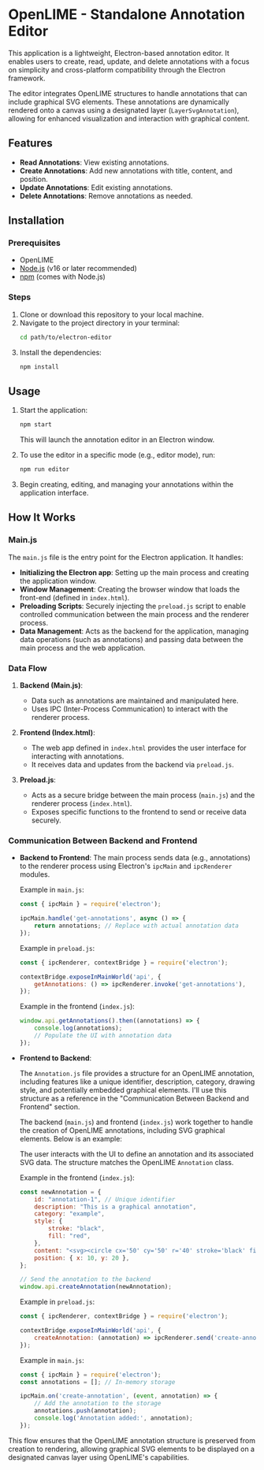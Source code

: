 # OpenLIME - Standalone Annotation Editor

This application is a lightweight, Electron-based annotation editor. It enables users to create, read, update, and delete annotations with a focus on simplicity and cross-platform compatibility through the Electron framework.

The editor integrates OpenLIME structures to handle annotations that can include graphical SVG elements. These annotations are dynamically rendered onto a canvas using a designated layer (`LayerSvgAnnotation`), allowing for enhanced visualization and interaction with graphical content.

## Features
- **Read Annotations**: View existing annotations.
- **Create Annotations**: Add new annotations with title, content, and position.
- **Update Annotations**: Edit existing annotations.
- **Delete Annotations**: Remove annotations as needed.

## Installation

### Prerequisites
- OpenLIME
- [Node.js](https://nodejs.org/) (v16 or later recommended)
- [npm](https://www.npmjs.com/) (comes with Node.js)

### Steps
1. Clone or download this repository to your local machine.
2. Navigate to the project directory in your terminal:
   ```bash
   cd path/to/electron-editor
   ```
3. Install the dependencies:
   ```bash
   npm install
   ```

## Usage
1. Start the application:
   ```bash
   npm start
   ```
   This will launch the annotation editor in an Electron window.

2. To use the editor in a specific mode (e.g., editor mode), run:
   ```bash
   npm run editor
   ```

3. Begin creating, editing, and managing your annotations within the application interface.

## How It Works

### Main.js
The `main.js` file is the entry point for the Electron application. It handles:
- **Initializing the Electron app**: Setting up the main process and creating the application window.
- **Window Management**: Creating the browser window that loads the front-end (defined in `index.html`).
- **Preloading Scripts**: Securely injecting the `preload.js` script to enable controlled communication between the main process and the renderer process.
- **Data Management**: Acts as the backend for the application, managing data operations (such as annotations) and passing data between the main process and the web application.

### Data Flow
1. **Backend (Main.js)**:
   - Data such as annotations are maintained and manipulated here.
   - Uses IPC (Inter-Process Communication) to interact with the renderer process.

2. **Frontend (Index.html)**:
   - The web app defined in `index.html` provides the user interface for interacting with annotations.
   - It receives data and updates from the backend via `preload.js`.

3. **Preload.js**:
   - Acts as a secure bridge between the main process (`main.js`) and the renderer process (`index.html`).
   - Exposes specific functions to the frontend to send or receive data securely.

### Communication Between Backend and Frontend
- **Backend to Frontend**: 
  The main process sends data (e.g., annotations) to the renderer process using Electron's `ipcMain` and `ipcRenderer` modules.
  
  Example in `main.js`:
  ```javascript
  const { ipcMain } = require('electron');

  ipcMain.handle('get-annotations', async () => {
      return annotations; // Replace with actual annotation data
  });
  ```

  Example in `preload.js`:
  ```javascript
  const { ipcRenderer, contextBridge } = require('electron');

  contextBridge.exposeInMainWorld('api', {
      getAnnotations: () => ipcRenderer.invoke('get-annotations'),
  });
  ```

  Example in the frontend (`index.js`):
  ```javascript
  window.api.getAnnotations().then((annotations) => {
      console.log(annotations);
      // Populate the UI with annotation data
  });
  ```


- **Frontend to Backend**: 

  The `Annotation.js` file provides a structure for an OpenLIME annotation, including features like a unique identifier, description, category, drawing style, and potentially embedded graphical elements. I'll use this structure as a reference in the "Communication Between Backend and Frontend" section.

  The backend (`main.js`) and frontend (`index.js`) work together to handle the creation of OpenLIME annotations, including SVG graphical elements. Below is an example:

  The user interacts with the UI to define an annotation and its associated SVG data. The structure matches the OpenLIME `Annotation` class.

  Example in the frontend (`index.js`):
   ```javascript
   const newAnnotation = {
       id: "annotation-1", // Unique identifier
       description: "This is a graphical annotation",
       category: "example",
       style: {
           stroke: "black",
           fill: "red",
       },
       content: "<svg><circle cx='50' cy='50' r='40' stroke='black' fill='red'/></svg>", // SVG content
       position: { x: 10, y: 20 },
   };

   // Send the annotation to the backend
   window.api.createAnnotation(newAnnotation);
   ```

  Example in `preload.js`:
   ```javascript
   const { ipcRenderer, contextBridge } = require('electron');

   contextBridge.exposeInMainWorld('api', {
       createAnnotation: (annotation) => ipcRenderer.send('create-annotation', annotation),
   });
   ```

  Example in `main.js`:
   ```javascript
   const { ipcMain } = require('electron');
   const annotations = []; // In-memory storage

   ipcMain.on('create-annotation', (event, annotation) => {
       // Add the annotation to the storage
       annotations.push(annotation);
       console.log('Annotation added:', annotation);
   });
   ```

This flow ensures that the OpenLIME annotation structure is preserved from creation to rendering, allowing graphical SVG elements to be displayed on a designated canvas layer using OpenLIME's capabilities.